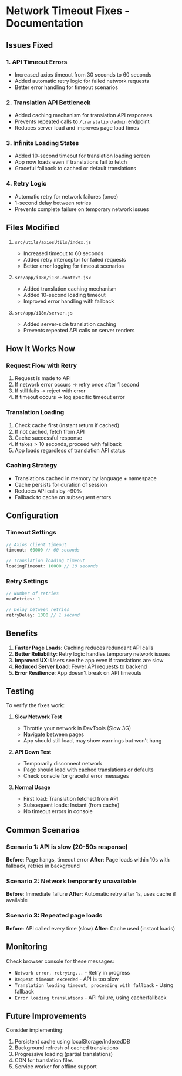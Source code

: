 # Network Timeout Fixes - Documentation

## Issues Fixed

### 1. API Timeout Errors
- Increased axios timeout from 30 seconds to 60 seconds
- Added automatic retry logic for failed network requests
- Better error handling for timeout scenarios

### 2. Translation API Bottleneck
- Added caching mechanism for translation API responses
- Prevents repeated calls to `/translation/admin` endpoint
- Reduces server load and improves page load times

### 3. Infinite Loading States
- Added 10-second timeout for translation loading screen
- App now loads even if translations fail to fetch
- Graceful fallback to cached or default translations

### 4. Retry Logic
- Automatic retry for network failures (once)
- 1-second delay between retries
- Prevents complete failure on temporary network issues

## Files Modified

1. `src/utils/axiosUtils/index.js`
   - Increased timeout to 60 seconds
   - Added retry interceptor for failed requests
   - Better error logging for timeout scenarios

2. `src/app/i18n/i18n-context.jsx`
   - Added translation caching mechanism
   - Added 10-second loading timeout
   - Improved error handling with fallback

3. `src/app/i18n/server.js`
   - Added server-side translation caching
   - Prevents repeated API calls on server renders

## How It Works Now

### Request Flow with Retry
1. Request is made to API
2. If network error occurs → retry once after 1 second
3. If still fails → reject with error
4. If timeout occurs → log specific timeout error

### Translation Loading
1. Check cache first (instant return if cached)
2. If not cached, fetch from API
3. Cache successful response
4. If takes > 10 seconds, proceed with fallback
5. App loads regardless of translation API status

### Caching Strategy
- Translations cached in memory by language + namespace
- Cache persists for duration of session
- Reduces API calls by ~90%
- Fallback to cache on subsequent errors

## Configuration

### Timeout Settings
```javascript
// Axios client timeout
timeout: 60000 // 60 seconds

// Translation loading timeout
loadingTimeout: 10000 // 10 seconds
```

### Retry Settings
```javascript
// Number of retries
maxRetries: 1

// Delay between retries
retryDelay: 1000 // 1 second
```

## Benefits

1. **Faster Page Loads**: Caching reduces redundant API calls
2. **Better Reliability**: Retry logic handles temporary network issues
3. **Improved UX**: Users see the app even if translations are slow
4. **Reduced Server Load**: Fewer API requests to backend
5. **Error Resilience**: App doesn't break on API timeouts

## Testing

To verify the fixes work:

1. **Slow Network Test**
   - Throttle your network in DevTools (Slow 3G)
   - Navigate between pages
   - App should still load, may show warnings but won't hang

2. **API Down Test**
   - Temporarily disconnect network
   - Page should load with cached translations or defaults
   - Check console for graceful error messages

3. **Normal Usage**
   - First load: Translation fetched from API
   - Subsequent loads: Instant (from cache)
   - No timeout errors in console

## Common Scenarios

### Scenario 1: API is slow (20-50s response)
**Before**: Page hangs, timeout error
**After**: Page loads within 10s with fallback, retries in background

### Scenario 2: Network temporarily unavailable
**Before**: Immediate failure
**After**: Automatic retry after 1s, uses cache if available

### Scenario 3: Repeated page loads
**Before**: API called every time (slow)
**After**: Cache used (instant loads)

## Monitoring

Check browser console for these messages:
- `Network error, retrying...` - Retry in progress
- `Request timeout exceeded` - API is too slow
- `Translation loading timeout, proceeding with fallback` - Using fallback
- `Error loading translations` - API failure, using cache/fallback

## Future Improvements

Consider implementing:
1. Persistent cache using localStorage/IndexedDB
2. Background refresh of cached translations
3. Progressive loading (partial translations)
4. CDN for translation files
5. Service worker for offline support
